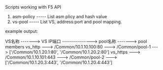 Scripts working with F5 API
1. asm-policy ----- List asm plicy and hash value
2. vs-pool  ----- List VS, address:port and pool mapping.

example output:

VS名称 -------> VS IP端口 ---------------> pool名称 -------> pool members
vs_http ---> /Common/10.1.10.100:80 ---> /Common/pool-1 ---> ['/Common/10.1.20.1:80', '/Common/10.1.20.2:80']
vs_https ---> /Common/10.1.10.101:443 ---> /Common/pool-2 ---> ['/Common/10.1.20.3:443', '/Common/10.1.20.4:443']
